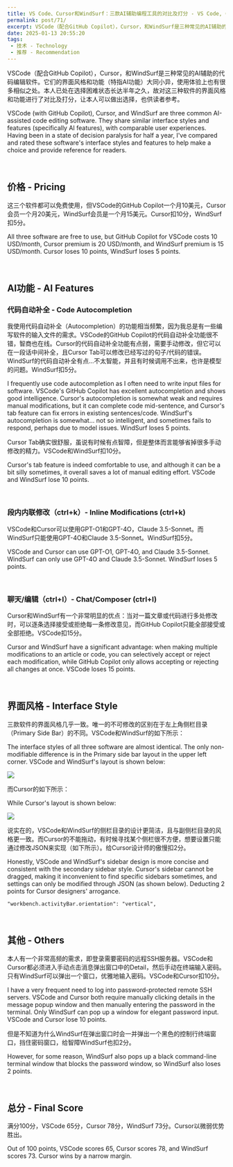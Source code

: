 ```yaml
---
title: VS Code、Cursor和WindSurf：三款AI辅助编程工具的对比及打分 - VS Code, Cursor, and WindSurf：A Comparison and Rating of Three AI-Assisted Programming Tools
permalink: post/71/
excerpt: VSCode（配合GitHub Copilot），Cursor，和WindSurf是三种常见的AI辅助的代码编辑软件。它们的界面风格和功能（特指AI功能）大同小异，使用体验上也有很多相似之处。本人已处在选择困难状态长达半年之久，故对这三种软件的界面风格和功能进行了对比及打分。最终，Cursor以微弱优势胜出。<br>VSCode (with GitHub Copilot), Cursor, and WindSurf are three common AI-assisted code editing software. They share similar interface styles and features (specifically AI features), with comparable user experiences. Having been in a state of decision paralysis for half a year, I've compared and rated these three software's interface styles and features. In the end, Cursor emerged victorious by a narrow margin.
date: 2025-01-13 20:55:20
tags: 
 - 技术 - Technology
 - 推荐 - Recommendation
---
```


VSCode（配合GitHub Copilot），Cursor，和WindSurf是三种常见的AI辅助的代码编辑软件。它们的界面风格和功能（特指AI功能）大同小异，使用体验上也有很多相似之处。本人已处在选择困难状态长达半年之久，故对这三种软件的界面风格和功能进行了对比及打分，让本人可以做出选择，也供读者参考。

VSCode (with GitHub Copilot), Cursor, and WindSurf are three common AI-assisted code editing software. They share similar interface styles and features (specifically AI features), with comparable user experiences. Having been in a state of decision paralysis for half a year, I've compared and rated these software's interface styles and features to help make a choice and provide reference for readers.

<br>

## 价格 - Pricing

这三个软件都可以免费使用，但VSCode的GitHub Copilot一个月10美元，Cursor会员一个月20美元，WindSurf会员是一个月15美元。Cursor扣10分，WindSurf扣5分。

All three software are free to use, but GitHub Copilot for VSCode costs 10 USD/month, Cursor premium is 20 USD/month, and WindSurf premium is 15 USD/month. Cursor loses 10 points, WindSurf loses 5 points.

<br>

## AI功能 - AI Features

### 代码自动补全 - Code Autocompletion

我使用代码自动补全（Autocompletion）的功能相当频繁，因为我总是有一些编写软件的输入文件的需求。VSCode的GitHub Copilot的代码自动补全功能很不错，智商也在线。Cursor的代码自动补全功能有点弱，需要手动修改，但它可以在一段话中间补全，且Cursor Tab可以修改已经写过的句子/代码的错误。WindSurf的代码自动补全有点...不太智能，并且有时候调用不出来，也许是模型的问题。WindSurf扣5分。

I frequently use code autocompletion as I often need to write input files for software. VSCode's GitHub Copilot has excellent autocompletion and shows good intelligence. Cursor's autocompletion is somewhat weak and requires manual modifications, but it can complete code mid-sentence, and Cursor's tab feature can fix errors in existing sentences/code. WindSurf's autocompletion is somewhat... not so intelligent, and sometimes fails to respond, perhaps due to model issues. WindSurf loses 5 points.

Cursor Tab确实很舒服，虽说有时候有点智障，但是整体而言能够省掉很多手动修改的精力。VSCode和WindSurf扣10分。

Cursor's tab feature is indeed comfortable to use, and although it can be a bit silly sometimes, it overall saves a lot of manual editing effort. VSCode and WindSurf lose 10 points.

<br>

### 段内内联修改（ctrl+k）- Inline Modifications (ctrl+k)

VSCode和Cursor可以使用GPT-O1和GPT-4O，Claude 3.5-Sonnet。而WindSurf只能使用GPT-4O和Claude 3.5-Sonnet。WindSurf扣5分。

VSCode and Cursor can use GPT-O1, GPT-4O, and Claude 3.5-Sonnet. WindSurf can only use GPT-4O and Claude 3.5-Sonnet. WindSurf loses 5 points.

<br>

### 聊天/编辑（ctrl+l）- Chat/Composer (ctrl+l)

Cursor和WindSurf有一个非常明显的优点：当对一篇文章或代码进行多处修改时，可以逐条选择接受或拒绝每一条修改意见，而GitHub Copilot只能全部接受或全部拒绝。VSCode扣15分。

Cursor and WindSurf have a significant advantage: when making multiple modifications to an article or code, you can selectively accept or reject each modification, while GitHub Copilot only allows accepting or rejecting all changes at once. VSCode loses 15 points.

<br>

## 界面风格 - Interface Style

三款软件的界面风格几乎一致。唯一的不可修改的区别在于左上角侧栏目录（Primary Side Bar）的不同。VSCode和WindSurf的如下所示：

The interface styles of all three software are almost identical. The only non-modifiable difference is in the Primary side bar layout in the upper left corner. VSCode and WindSurf's layout is shown below:

![](1.png)

而Cursor的如下所示：

While Cursor's layout is shown below:

![](2.png)

说实在的，VSCode和WindSurf的侧栏目录的设计更简洁，且与副侧栏目录的风格更一致。而Cursor的不能拖动，有时候寻找某个侧栏很不方便，想要设置只能通过修改JSON来实现（如下所示）。给Cursor设计师的傲慢扣2分。

Honestly, VSCode and WindSurf's sidebar design is more concise and consistent with the secondary sidebar style. Cursor's sidebar cannot be dragged, making it inconvenient to find specific sidebars sometimes, and settings can only be modified through JSON (as shown below). Deducting 2 points for Cursor designers' arrogance.

`"workbench.activityBar.orientation": "vertical",`

<br>

## 其他 - Others

本人有一个非常高频的需求，即登录需要密码的远程SSH服务器。VSCode和Cursor都必须进入手动点击消息弹出窗口中的Detail，然后手动在终端输入密码。只有WindSurf可以弹出一个窗口，优雅地输入密码。VSCode和Cursor扣10分。

I have a very frequent need to log into password-protected remote SSH servers. VSCode and Cursor both require manually clicking details in the message popup window and then manually entering the password in the terminal. Only WindSurf can pop up a window for elegant password input. VSCode and Cursor lose 10 points.

但是不知道为什么WindSurf在弹出窗口时会一并弹出一个黑色的控制行终端窗口，挡住密码窗口，给智障WindSurf也扣2分。

However, for some reason, WindSurf also pops up a black command-line terminal window that blocks the password window, so WindSurf also loses 2 points.

<br>

## 总分 - Final Score

满分100分，VSCode 65分，Cursor 78分，WindSurf 73分。Cursor以微弱优势胜出。

Out of 100 points, VSCode scores 65, Cursor scores 78, and WindSurf scores 73. Cursor wins by a narrow margin.
